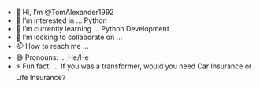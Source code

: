 - 👋 Hi, I’m @TomAlexander1992
- 👀 I’m interested in ... Python 
- 🌱 I’m currently learning ... Python Development
- 💞️ I’m looking to collaborate on ... 
- 📫 How to reach me ... 
- 😄 Pronouns: ... He/He
- ⚡ Fun fact: ... If you was a transformer, would you need Car Insurance or Life Insurance?

<!---
TomAlexander1992/TomAlexander1992 is a ✨ special ✨ repository because its `README.md` (this file) appears on your GitHub profile.
You can click the Preview link to take a look at your changes.
--->

